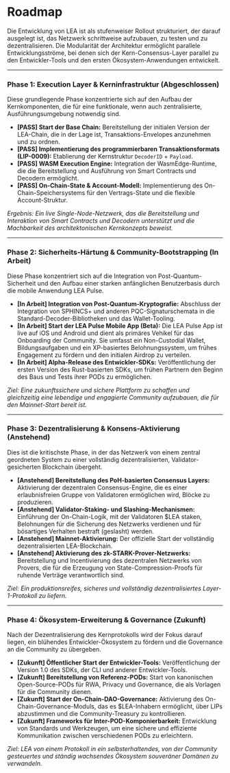 # Roadmap

Die Entwicklung von LEA ist als stufenweiser Rollout strukturiert, der darauf ausgelegt ist, das Netzwerk schrittweise aufzubauen, zu testen und zu dezentralisieren. Die Modularität der Architektur ermöglicht parallele Entwicklungsströme, bei denen sich der Kern-Consensus-Layer parallel zu den Entwickler-Tools und den ersten Ökosystem-Anwendungen entwickelt.

---

### **Phase 1: Execution Layer & Kerninfrastruktur (Abgeschlossen)**

Diese grundlegende Phase konzentrierte sich auf den Aufbau der Kernkomponenten, die für eine funktionale, wenn auch zentralisierte, Ausführungsumgebung notwendig sind.

-   **[PASS] Start der Base Chain:** Bereitstellung der initialen Version der LEA-Chain, die in der Lage ist, Transaktions-Envelopes anzunehmen und zu ordnen.
-   **[PASS] Implementierung des programmierbaren Transaktionsformats (LIP-0009):** Etablierung der Kernstruktur `DecoderID` + `Payload`.
-   **[PASS] WASM Execution Engine:** Integration der WasmEdge-Runtime, die die Bereitstellung und Ausführung von Smart Contracts und Decodern ermöglicht.
-   **[PASS] On-Chain-State & Account-Modell:** Implementierung des On-Chain-Speichersystems für den Vertrags-State und die flexible Account-Struktur.

*Ergebnis: Ein live Single-Node-Netzwerk, das die Bereitstellung und Interaktion von Smart Contracts und Decodern unterstützt und die Machbarkeit des architektonischen Kernkonzepts beweist.*

---

### **Phase 2: Sicherheits-Härtung & Community-Bootstrapping (In Arbeit)**

Diese Phase konzentriert sich auf die Integration von Post-Quantum-Sicherheit und den Aufbau einer starken anfänglichen Benutzerbasis durch die mobile Anwendung LEA Pulse.

-   **[In Arbeit] Integration von Post-Quantum-Kryptografie:** Abschluss der Integration von SPHINCS+ und anderen PQC-Signaturschemata in die Standard-Decoder-Bibliotheken und das Wallet-Tooling.
-   **[In Arbeit] Start der LEA Pulse Mobile App (Beta):** Die LEA Pulse App ist live auf iOS und Android und dient als primäres Vehikel für das Onboarding der Community. Sie umfasst ein Non-Custodial Wallet, Bildungsaufgaben und ein XP-basiertes Belohnungssystem, um frühes Engagement zu fördern und den initialen Airdrop zu verteilen.
-   **[In Arbeit] Alpha-Release des Entwickler-SDKs:** Veröffentlichung der ersten Version des Rust-basierten SDKs, um frühen Partnern den Beginn des Baus und Tests ihrer PODs zu ermöglichen.

*Ziel: Eine zukunftssichere und sichere Plattform zu schaffen und gleichzeitig eine lebendige und engagierte Community aufzubauen, die für den Mainnet-Start bereit ist.*

---

### **Phase 3: Dezentralisierung & Konsens-Aktivierung (Anstehend)**

Dies ist die kritischste Phase, in der das Netzwerk von einem zentral geordneten System zu einer vollständig dezentralisierten, Validator-gesicherten Blockchain übergeht.

-   **[Anstehend] Bereitstellung des PoH-basierten Consensus Layers:** Aktivierung der dezentralen Consensus-Engine, die es einer erlaubnisfreien Gruppe von Validatoren ermöglichen wird, Blöcke zu produzieren.
-   **[Anstehend] Validator-Staking- und Slashing-Mechanismen:** Einführung der On-Chain-Logik, mit der Validatoren $LEA staken, Belohnungen für die Sicherung des Netzwerks verdienen und für bösartiges Verhalten bestraft (geslasht) werden.
-   **[Anstehend] Mainnet-Aktivierung:** Der offizielle Start der vollständig dezentralisierten LEA-Blockchain.
-   **[Anstehend] Aktivierung des zk-STARK-Prover-Netzwerks:** Bereitstellung und Incentivierung des dezentralen Netzwerks von Provers, die für die Erzeugung von State-Compression-Proofs für ruhende Verträge verantwortlich sind.

*Ziel: Ein produktionsreifes, sicheres und vollständig dezentralisiertes Layer-1-Protokoll zu liefern.*

---

### **Phase 4: Ökosystem-Erweiterung & Governance (Zukunft)**

Nach der Dezentralisierung des Kernprotokolls wird der Fokus darauf liegen, ein blühendes Entwickler-Ökosystem zu fördern und die Governance an die Community zu übergeben.

-   **[Zukunft] Öffentlicher Start der Entwickler-Tools:** Veröffentlichung der Version 1.0 des SDKs, der CLI und anderer Entwickler-Tools.
-   **[Zukunft] Bereitstellung von Referenz-PODs:** Start von kanonischen Open-Source-PODs für RWA, Privacy und Governance, die als Vorlagen für die Community dienen.
-   **[Zukunft] Start der On-Chain-DAO-Governance:** Aktivierung des On-Chain-Governance-Moduls, das es $LEA-Inhabern ermöglicht, über LIPs abzustimmen und die Community-Treasury zu kontrollieren.
-   **[Zukunft] Frameworks für Inter-POD-Komponierbarkeit:** Entwicklung von Standards und Werkzeugen, um eine sichere und effiziente Kommunikation zwischen verschiedenen PODs zu erleichtern.

*Ziel: LEA von einem Protokoll in ein selbsterhaltendes, von der Community gesteuertes und ständig wachsendes Ökosystem souveräner Domänen zu verwandeln.*
